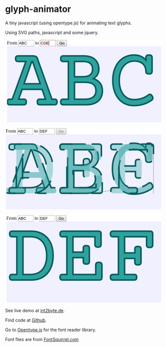 # glyph-animator
A tiny javascript (using opentype.js) for animating text glyphs.

Using SVG paths, javascript and some jquery.



![Beginning of animation](Screenshot_A.png "Beginning of animation")

![Running animation](Screenshot_B.png "Running animation")

![End state of animation](Screenshot_C.png "End state of animation")


See live demo at [int2byte.de](http://www.int2byte.de/public/glyph-animator/main.html "Glyph Animator Demo").

Find code at [Github](https://github.com/IkarosKappler/glyph-animator "Glyph Animator Code at Github").


Go to [Opentype.js](https://github.com/nodebox/opentype.js "Opentype.js") for the font reader library.




Font files are from [FontSquirrel.com](https://www.fontsquirrel.com "fontsquirrel.com")